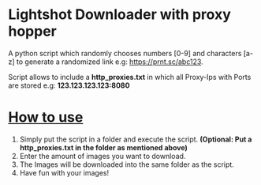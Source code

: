 # Lightshot Downloader with proxy hopper
A python script which randomly chooses numbers [0-9] and characters [a-z] to generate a randomized link e.g: https://prnt.sc/abc123.

Script allows to include a <b>http_proxies.txt</b> in which all Proxy-Ips with Ports are stored e.g: <b>123.123.123.123:8080</b>


<h1><u><b>How to use</b></u></h1>

1. Simply put the script in a folder and execute the script. <b>(Optional: Put a http_proxies.txt in the folder as mentioned above)</b>
2. Enter the amount of images you want to download.
3. The Images will be downloaded into the same folder as the script.
4. Have fun with your images!
